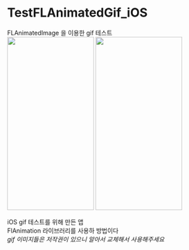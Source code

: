 # TestFLAnimatedGif_iOS
FLAnimatedImage 을 이용한 gif 테스트 <br>
<img src = "https://user-images.githubusercontent.com/33897259/147060788-65b887c4-9de3-487f-91bf-d051bc47f184.png" width = "200" height = "400" />
<img src = "https://user-images.githubusercontent.com/33897259/147060805-d0bbf76a-1007-4ec3-9670-ace22e7262fe.png" width = "200" height = "400" /><br>

iOS gif 테스트를 위해 만든 앱 <br>
FlAnimation 라이브러리를 사용하 방법이다 <br>
*gif 이미지들은 저작권이 있으니 알아서 교체해서 사용해주세요*
